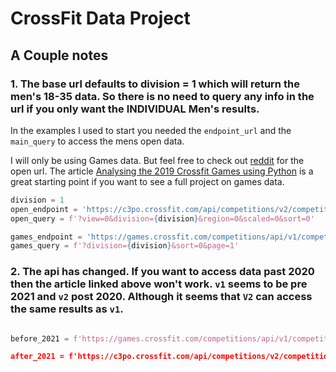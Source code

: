 # CrossFit Data Project


## A Couple notes
### 1. The base url defaults to division = 1 which will return the men's 18-35 data. So there is no need to query any info in the url if you only want the INDIVIDUAL Men's results.

In the examples I used to start you needed the `endpoint_url` and the `main_query` to access the mens open data.

I will only be using Games data. But feel free to check out [reddit](https://www.reddit.com/r/crossfit/comments/129kwir/crossfit_games_api/) for the open url. The article [Analysing the 2019 Crossfit Games using Python](https://medium.com/@arnarhardarson/analysing-the-crossfit-games-2019-with-python-21809a874962) is a great starting point if you want to see a full project on games data.

```python
division = 1
open_endpoint = 'https://c3po.crossfit.com/api/competitions/v2/competitions/open/2023/leaderboards'
open_query = f'?view=0&division={division}&region=0&scaled=0&sort=0'

games_endpoint = 'https://games.crossfit.com/competitions/api/v1/competitions/games/2020/leaderboards'
games_query = f'?division={division}&sort=0&page=1'

```
### 2. The api has changed. If you want to access data past 2020 then the article linked above won't work. `v1` seems to be pre 2021 and `v2` post 2020. Although it seems that `V2` can access the same results as `v1`.
```python

before_2021 = f'https://games.crossfit.com/competitions/api/v1/competitions/games/{year}/leaderboards?division=2&sort=0&page=1

after_2021 = f'https://c3po.crossfit.com/api/competitions/v2/competitions/games/{year}/leaderboards'
```